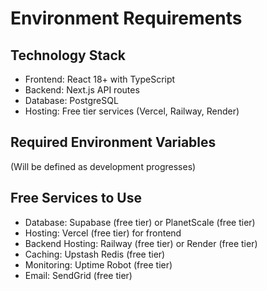 # Environment Requirements

## Technology Stack
- Frontend: React 18+ with TypeScript
- Backend: Next.js API routes
- Database: PostgreSQL
- Hosting: Free tier services (Vercel, Railway, Render)

## Required Environment Variables
(Will be defined as development progresses)

## Free Services to Use
- Database: Supabase (free tier) or PlanetScale (free tier)
- Hosting: Vercel (free tier) for frontend
- Backend Hosting: Railway (free tier) or Render (free tier)
- Caching: Upstash Redis (free tier)
- Monitoring: Uptime Robot (free tier)
- Email: SendGrid (free tier)